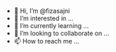 - 👋 Hi, I’m @fizasajni
- 👀 I’m interested in ...
- 🌱 I’m currently learning ...
- 💞️ I’m looking to collaborate on ...
- 📫 How to reach me ...

<!---
fizasajni/fizasajni is a ✨ special ✨ repository because its `README.md` (this file) appears on your GitHub profile.
You can click the Preview link to take a look at your changes.
--->
